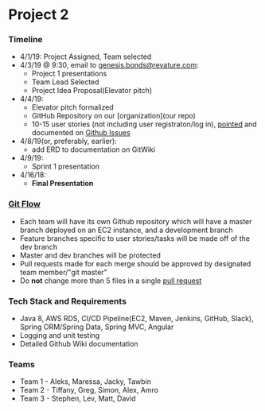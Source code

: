 # Project 2

### Timeline 
* 4/1/19: Project Assigned, Team selected
* 4/3/19 @ 9:30, email to genesis.bonds@revature.com:
	* Project 1 presentations
	* Team Lead Selected
	* Project Idea Proposal(Elevator pitch)
* 4/4/19:
	* Elevator pitch formalized 
	* GitHub Repository on our [organization](our repo)
	* 10-15 user stories (not including user registraton/log in), [pointed](https://www.atlassian.com/agile/project-management/estimation) and documented on [Github Issues](https://guides.github.com/features/issues/)
* 4/8/19(or, preferably, earlier):
	* add ERD to documentation on GitWiki
* 4/9/19:
	* Sprint 1 presentation
* 4/16/18:
	* __Final Presentation__

### [Git Flow](https://www.atlassian.com/git/tutorials/comparing-workflows)
* Each team will have its own Github repository which will have a master branch deployed on an EC2 instance, and a development branch
* Feature branches specific to user stories/tasks will be made off of the dev branch
* Master and dev branches will be protected
* Pull requests made for each merge should be approved by designated team member/"git master"
* Do __not__ change more than 5 files in a single [pull request](https://www.atlassian.com/git/tutorials/making-a-pull-request)
 
### Tech Stack and Requirements
* Java 8, AWS RDS, CI/CD Pipeline(EC2, Maven, Jenkins, GitHub, Slack), Spring ORM/Spring Data, Spring MVC, Angular
* Logging and unit testing 
* Detailed Github Wiki documentation 

### Teams
* Team 1 - Aleks, Maressa, Jacky, Tawbin
* Team 2 - Tiffany, Greg, Simon, Alex, Amro
* Team 3 - Stephen, Lev, Matt, David
